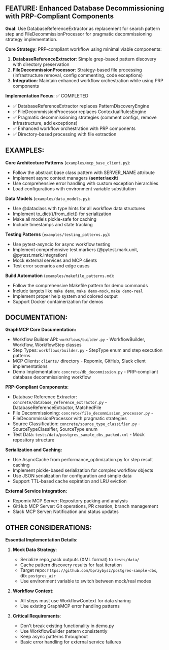 ## FEATURE: Enhanced Database Decommissioning with PRP-Compliant Components

**Goal**: Use DatabaseReferenceExtractor as replacement for search pattern step and FileDecommissionProcessor for pragmatic decommissioning strategy implementation.

**Core Strategy**: PRP-compliant workflow using minimal viable components:
1. **DatabaseReferenceExtractor**: Simple grep-based pattern discovery with directory preservation  
2. **FileDecommissionProcessor**: Strategy-based file processing (infrastructure removal, config commenting, code exceptions)
3. **Integration**: Maintain enhanced workflow orchestration while using PRP components

**Implementation Focus**: ✅ COMPLETED
- ✅ DatabaseReferenceExtractor replaces PatternDiscoveryEngine
- ✅ FileDecommissionProcessor replaces ContextualRulesEngine  
- ✅ Pragmatic decommissioning strategies (comment configs, remove infrastructure, add exceptions)
- ✅ Enhanced workflow orchestration with PRP components
- ✅ Directory-based processing with file extraction 

## EXAMPLES:

**Core Architecture Patterns** (`examples/mcp_base_client.py`):
- Follow the abstract base class pattern with SERVER_NAME attribute
- Implement async context managers (__aenter__/__aexit__)
- Use comprehensive error handling with custom exception hierarchies
- Load configurations with environment variable substitution

**Data Models** (`examples/data_models.py`):
- Use @dataclass with type hints for all workflow data structures
- Implement to_dict()/from_dict() for serialization
- Make all models pickle-safe for caching
- Include timestamps and state tracking

**Testing Patterns** (`examples/testing_patterns.py`):
- Use pytest-asyncio for async workflow testing
- Implement comprehensive test markers (@pytest.mark.unit, @pytest.mark.integration)
- Mock external services and MCP clients
- Test error scenarios and edge cases

**Build Automation** (`examples/makefile_patterns.md`):
- Follow the comprehensive Makefile pattern for demo commands
- Include targets like `make demo`, `make demo-mock`, `make demo-real`
- Implement proper help system and colored output
- Support Docker containerization for demos

## DOCUMENTATION:

**GraphMCP Core Documentation:**
- Workflow Builder API: `workflows/builder.py` - WorkflowBuilder, Workflow, WorkflowStep classes
- Step Types: `workflows/builder.py` - StepType enum and step execution patterns
- MCP Clients: `clients/` directory - Repomix, GitHub, Slack client implementations
- Demo Implementation: `concrete/db_decommission.py` - PRP-compliant database decommissioning workflow

**PRP-Compliant Components:**
- Database Reference Extractor: `concrete/database_reference_extractor.py` - DatabaseReferenceExtractor, MatchedFile
- File Decommissioning: `concrete/file_decommission_processor.py` - FileDecommissionProcessor with pragmatic strategies
- Source Classification: `concrete/source_type_classifier.py` - SourceTypeClassifier, SourceType enum
- Test Data: `tests/data/postgres_sample_dbs_packed.xml` - Mock repository structure

**Serialization and Caching:**
- Use AsyncCache from performance_optimization.py for step result caching
- Implement pickle-based serialization for complex workflow objects
- Use JSON serialization for configuration and simple data
- Support TTL-based cache expiration and LRU eviction

**External Service Integration:**
- Repomix MCP Server: Repository packing and analysis
- GitHub MCP Server: Git operations, PR creation, branch management
- Slack MCP Server: Notification and status updates

## OTHER CONSIDERATIONS:

**Essential Implementation Details:**

1. **Mock Data Strategy**:
   - Serialize repo_pack outputs (XML format) to `tests/data/`
   - Cache pattern discovery results for fast iteration
   - Target repo: `https://github.com/bprzybysz/postgres-sample-dbs`, db: `postgres_air`
   - Use environment variable to switch between mock/real modes

2. **Workflow Context**:
   - All steps must use WorkflowContext for data sharing
   - Use existing GraphMCP error handling patterns

3. **Critical Requirements**:
   - Don't break existing functionality in demo.py
   - Use WorkflowBuilder pattern consistently
   - Keep async patterns throughout
   - Basic error handling for external service failures
